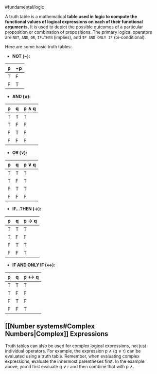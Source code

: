 #fundamental/logic 

A truth table is a mathematical **table used in logic to compute the functional values of logical expressions on each of their functional arguments.** It is used to depict the possible outcomes of a particular proposition or combination of propositions. The primary logical operators are ``NOT``, ``AND``, ``OR``, ``IF…THEN`` (implies), and ``IF AND ONLY IF`` (bi-conditional).

Here are some basic truth tables:

- **NOT (¬):**

|p|¬p|
|---|---|
|T|F|
|F|T|

- **AND (∧):**

|p|q|p ∧ q|
|---|---|---|
|T|T|T|
|T|F|F|
|F|T|F|
|F|F|F|

- **OR (∨):**

|p|q|p ∨ q|
|---|---|---|
|T|T|T|
|T|F|T|
|F|T|T|
|F|F|F|

- **IF…THEN (→):**

|p|q|p → q|
|---|---|---|
|T|T|T|
|T|F|F|
|F|T|T|
|F|F|T|

- **IF AND ONLY IF (↔):**

|p|q|p ↔ q|
|---|---|---|
|T|T|T|
|T|F|F|
|F|T|F|
|F|F|T|

## [[Number systems#Complex Numbers|Complex]] Expressions

Truth tables can also be used for complex logical expressions, not just individual operators. For example, the expression p ∧ (q ∨ r) can be evaluated using a truth table. Remember, when evaluating complex expressions, evaluate the innermost parentheses first. In the example above, you'd first evaluate q ∨ r and then combine that with p ∧.
